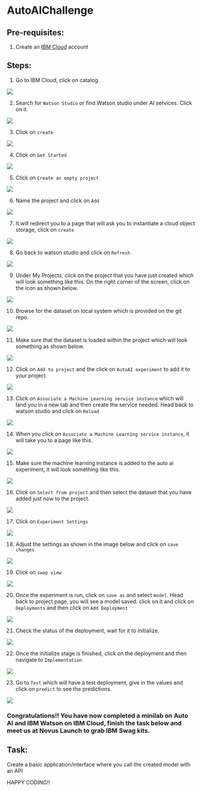 # AutoAIChallenge

## Pre-requisites:

1. Create an [IBM Cloud](https://cloud.ibm.com/login) account

## Steps:

1. Go to IBM Cloud, click on catalog.

![](img/1.png)

2. Search for ``Watson Studio`` or find Watson studio under AI services. Click on it.

![](img/2.png)

3. Click on ``create``

![](img/3.png)

4. Click on ``Get Started``

![](img/4.png)

5. Click on ``Create an empty project``

![](img/5.png)

6. Name the project and click on ``Add``

![](img/6.png)

7. It will redirect you to a page that will ask you to instantiate a cloud object storage, click on ``create``

![](img/7.png)

8. Go back to watson studio and click on ``Refresh``

![](img/8.png)

9. Under My Projects, click on the project that you have just created which will look something like this. On the right corner of the screen, click on the icon as shown below.

![](img/9.png)

10. Browse for the dataset on local system which is provided on the git repo.

![](img/10.png)

11. Make sure that the dataset is loaded within the project which will look something as shown below.

![](img/11.png)

12. Click on ``Add to project`` and the click on ``AutoAI experiment`` to add it to your project.

![](img/12.png)

13. Click on ``Associate a Machine Learning service instance`` which will land you in a new tab and then create the service needed. Head back to watson studio and click on ``Reload``

![](img/13.png)

14. When you click on ``Associate a Machine Learning service instance``, it will take you to a page like this.

![](img/14.png)

15. Make sure the machine learning instance is added to the auto ai experiment, it will look something like this.

![](img/15.png)

16. Click on ``Select from project`` and then select the dataset that you have added just now to the project.

![](img/16.png)

17. Click on ``Experiment Settings``

![](img/17.png)

18. Adjust the settings as shown in the image below and click on ``save changes``

![](img/18.png)

19. Click on ``swap view``

![](img/19.png)

20. Once the experiment is run, click on ``save as`` and select ``model``. Head back to project page, you will see a model saved. click on it and click on ``Deployments`` and then click on ``Add Deployment``

![](img/20.png)

21. Check the status of the deployment, wait for it to initialize.

![](img/21.png)

22. Once the initialize stage is finished, click on the deployment and then navigate to ``Implementation``

![](img/22.png)

23. Go to ``Test`` which will have a test deployment, give in the values and click on ``predict`` to see the predictions.

![](img/23.png)


### Congratulations!! You have now completed a minilab on Auto AI and IBM Watson on IBM Cloud, finish the task below and meet us at Novus Launch to grab IBM Swag kits.

## Task:
Create a basic application/interface where you call the created model with an API

HAPPY CODING!!
